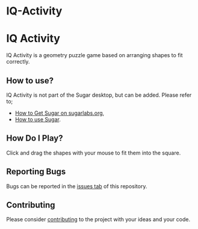 # IQ-Activity #

IQ Activity
===========


IQ Activity is a geometry puzzle game based on arranging shapes to fit correctly.



How to use?
-----------

IQ Activity is not part of the Sugar desktop, but can be added. Please refer to;

* [How to Get Sugar on sugarlabs.org](https://sugarlabs.org/),
* [How to use Sugar](https://help.sugarlabs.org/).


How Do I Play?
-------------

Click and drag the shapes with your mouse to fit them into the square.




Reporting Bugs
--------------

Bugs can be reported in the
[issues tab](https://github.com/sugarlabs/jump/issues)
of this repository.

Contributing
------------

Please consider [contributing](https://github.com/sugarlabs/sugar-docs/blob/master/src/contributing.md) to the project with your ideas and your code.

